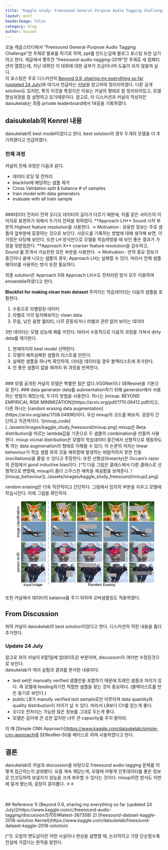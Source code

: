 ```yaml
---
title: "Kaggle study: Freesound General-Purpose Audio Tagging Challenge"
layout: post
headerImage: false
category: blog
author: huiwon
---
```

오늘 캐글스터디에서 "Freesound General-Purpose Audio Tagging Challenge"란 주제로 발표를 하기로 하여, ppt를 만드는김에 블로그 포스팅 또한 남기려고 한다. 캐글에서 몇주전 "freesound-audio-tagging-2019"란 주제로 새 컴패티션이 열렸는데, 지난 대회인 이 대회에 대한 공부가 조금이나마 도움이 되지 않을까 싶다.  
이 포스팅은 주로 디스커션의 [Beyond 0.9, sharing my everything so far (updated 24 July)](https://www.kaggle.com/c/freesound-audio-tagging/discussion/57051#latest-367358)와 여기서 언급하는 [커널](https://www.kaggle.com/daisukelab/freesound-dataset-kaggle-2018-solution)을 참고하여 정리리하였다. 다른 공개solution도 있지만, 특히 이것을 특정지은 이유는 커널의 형태로 잘 정리되어있고, 모델 향상과정을 잘 설명하고 있기때문이다. 참고로, 이 디스커션과 커널의 작성자인 daisukelab는 최종 private leaderboard에서 14등을 기록하였다.

## daisukelab의 Kenrel 내용
daisukelab의 best model이었다고 한다. best solution의 경우 두개의 모델을 더 추가하였다고 언급하였다.
<br>
### 전체 과정
커널의 전체 과정은 다음과 같다.
* 데이터 로딩 및 전처리
* blacklist에 해당하는 샘플 제거
* Cross Validation split & balance # of samples
* train model with data generators
* evaluate with all train sample  
<br>
###데이터 전처리 전략
오디오 데이터의 길이가 다르기 때문에, 이를 같은 사이즈의 이미지로 표현하기 위해서 두가지 전략을 취하였다.  
**Approach LH**
Sound 시작 부분의 Highest feature resolution을 사용한다.
  → Motivation : 유용한 정보는 주로 샘플의 앞부분에 등장하는 것으로 보인다. 사운드를 기록하는 방법에 대해 생각해 보면, 이 가정은 타당해 보인다. 또한 LH 방식만으로 모델을 학습하였을 때 보인 좋은 결과가 가정을 뒷받침한다.  
**Approach X**
coarser feature resolution을 감수하고, Sound 를 쪼개서 가능한한 모든 부분을 사용한다.
  → Motivation : 만약 중요 정보가 중간이나 끝에 나오는 샘플의 경우, Approach LH는 실패할 수 있다. 따라서 전체 샘플 웨이브를 사용하는 방식 또한 필요하다.  

최종 solution은 Approach X와 Approach LHㄹ도 전처리된 방식 모두 이용하여 emsemble하였다고 한다.  

**Blacklist for making clean train dataset**
주어지는 학습데이터는 다음의 샘플을 포함한다.
1. 수동으로 라벨링된 데이터
2. 라벨과 거의 일치해보이는 clean data
3. 무음, 낮은 음향 퀄리티, 너무 혼동되거나 라벨과 관련 없어 보이는 데이터  

3번 데이터는 모델 성능에 해를 끼친다. 따라서 수동적으로 다음의 과정을 거쳐서 dirty data를 제거한다.
1. 현재까지의 best model 선택한다.
2. 모델이 예측실패한 샘플의 리스트를 만든다.
3. 실패한 샘플을 하나씩 확인하여, 더러운 데이터일 경우 블랙리스트에 추가한다.
4. 안 좋은 샘플이 없을 때까지 위 과정을 반복한다.  

<br>
### 모델
공개된 커널의 모델은 특별한 점은 없다.VGGNet이나 SEResnet을 기본으로 한다.
### data generator
data를 aubmentation하기 위해 generator에서 사용하는 방법이 재밌는데, 두가지 방법을 사용한다. 하나는 [mixup: BEYOND EMPIRICAL RISK MINIMIZATION](https://arxiv.org/pdf/1710.09412.pdf)이고, 다른 하나는 [random erasing data augmentation](https://arxiv.org/abs/1708.04896)이다.  
우선 mixup의 코드를 봐보자. 굉장히 간단하고 직관적이다.
![mixup_code](../assets/images/kaggle_study_freesound/mixup.png)  
mixup은 Beta distribution을 따르는 lambda값을 기준으로 두 샘플의 combination을 만들어 사용한다. mixup vicinal distribution은 모델이 학습데이터 중간에서 선형적으로 행동하도록 하는 data augmenation의 형태로 이해될 수 있다. 이 논문의 저자는 linear behaviour가 학습 샘플 외의 것을 예측할때 발생하는 바람직하지 못한 진동(oscillations)을 줄일 수 있다고 주장한다. 또한 선형성(linearity)은 Occam’s razor의 관점에서 good inductive bias이다. [^1]  
다음 그림은 클래스에서 다른 클래스로 선형적으로 변할때, mixup이 좀더 스무스한 예측을 제공함을 보여준다.
![mixup_behaviour](../assets/images/kaggle_study_freesound/mixup2.png)  

random erasing은 더욱 직관적이고 간단하다. 그림에서 임의의 부분을 지우고 모델에 학습시킨다. 아래 그림을 확인하자.
![random_erasing](../assets/images/kaggle_study_freesound/random_erasing.png)  

또한 커널에서 데이터의 balance를 주기 위하여 오버샘플링도 적용하였다.

## From Discussion
위의 커널이 daisukelab의 best solution이었다고 한다. 디스커션의 적힌 내용을 좀더 추가한다.
### Update 24 July
참고로 위의 커널이 8월1일에 업데이트된 부분이며, discussion이 여러번 수정된것으로 보인다.  
daisukelab가 여러 실험과 결과를 분석한 내용이다.
* test set은 manually verified 샘플만을 포함하기 때문에 트레인 샘플과 차이가 있다. 즉 모델에 feeding하기전 적합한 샘플을 찾는 것이 중요하다. (블랙리스트를 만든 동기로 보인다.)
* public LB가 manully verified test sample로만 이루어져 data quantity와 quality distribution이 차이가 날 수 있다. 따라서 LB보다 CV를 믿는게 좋다.
* 오디오 전처리는 가능한 많은 정보를 그대로 두는게 좋다.
* 모델은 길이에 큰 상관 없지만 너무 큰 capacity를 주지 말아라.  

이 때 [Simple CNN Approach](https://www.kaggle.com/daisukelab/simple-cnn-approach에 SEResNet-50을 베이스로 하여 사용하였다고 한다.

## 결론
daisukelab의 커널과 discussion을 바탕으로 freesound audio tagging 문제를 어떻게 접근하는지 살펴봤다. 요즘 계속 깨닫는게, 모델에 어떻게 인풋데이터를 좋은 정보로 인코딩하여 보낼지가 성능을 크게 좌우할 수 있다는 것이다. mixup이란 방식도 이번에 알게 됐는데, 굉장히 흥미롭다. ㅎㅎ

<br>
<br>
## Reference
1) [Beyond 0.9, sharing my everything so far (updated 24 July)](https://www.kaggle.com/c/freesound-audio-tagging/discussion/57051#latest-367358)  
2) [freesound-dataset-kaggle-2018-solution Kernel](https://www.kaggle.com/daisukelab/freesound-dataset-kaggle-2018-solution)  

\[^1]: 오컴의 면도날이란 어떤 사실이나 현상을 설명할 때, 논리적이고 가장 단순할수록 진실에 가깝다는 원칙을 말한다.
